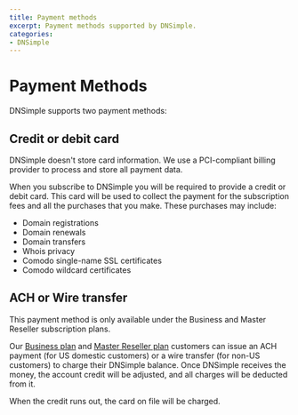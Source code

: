 ```yaml
---
title: Payment methods
excerpt: Payment methods supported by DNSimple.
categories:
- DNSimple
---
```


# Payment Methods

DNSimple supports two payment methods:

## Credit or debit card

<note>
DNSimple doesn't store card information. We use a PCI-compliant billing provider to process and store all payment data.
</note>

When you subscribe to DNSimple you will be required to provide a credit or debit card. This card will be used to collect the payment for the subscription fees and all the purchases that you make. These purchases may include:

- Domain registrations
- Domain renewals
- Domain transfers
- Whois privacy
- Comodo single-name SSL certificates
- Comodo wildcard certificates


## ACH or Wire transfer

<warning>
This payment method is only available under the Business and Master Reseller subscription plans.
</warning>

Our [Business plan](https://dnsimple.com/pricing) and [Master Reseller plan](https://dnsimple.com/reseller) customers can issue an ACH payment (for US domestic customers) or a wire transfer (for non-US customers) to charge their DNSimple balance. Once DNSimple receives the money, the account credit will be adjusted, and all charges will be deducted from it.

When the credit runs out, the card on file will be charged.
